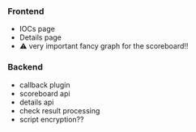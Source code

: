 ### Frontend
- IOCs page
- Details page
- :warning: very important fancy graph for the scoreboard!!

### Backend
- callback plugin
- scoreboard api
- details api
- check result processing
- script encryption??